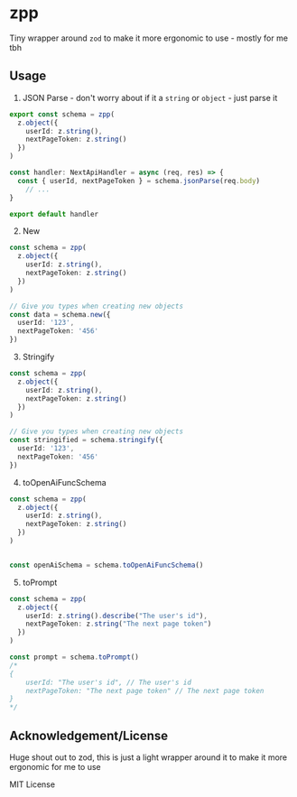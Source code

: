 # zpp

Tiny wrapper around `zod` to make it more ergonomic to use - mostly for me tbh

## Usage


1. JSON Parse - don't worry about if it a `string` or `object` - just parse it
```ts
export const schema = zpp(
  z.object({
    userId: z.string(),
    nextPageToken: z.string()
  })
)

const handler: NextApiHandler = async (req, res) => {
  const { userId, nextPageToken } = schema.jsonParse(req.body)
    // ...
}

export default handler
```

2. New
```ts
const schema = zpp(
  z.object({
    userId: z.string(),
    nextPageToken: z.string()
  })
)

// Give you types when creating new objects
const data = schema.new({
  userId: '123',
  nextPageToken: '456'
})
```

3. Stringify
```ts
const schema = zpp(
  z.object({
    userId: z.string(),
    nextPageToken: z.string()
  })
)

// Give you types when creating new objects
const stringified = schema.stringify({
  userId: '123',
  nextPageToken: '456'
})
```

4. toOpenAiFuncSchema
```ts
const schema = zpp(
  z.object({
    userId: z.string(),
    nextPageToken: z.string()
  })
)


const openAiSchema = schema.toOpenAiFuncSchema()
```

5. toPrompt
```ts
const schema = zpp(
  z.object({
    userId: z.string().describe("The user's id"),
    nextPageToken: z.string("The next page token")
  })
)

const prompt = schema.toPrompt()
/*
{
    userId: "The user's id", // The user's id
    nextPageToken: "The next page token" // The next page token
}
*/
```

## Acknowledgement/License

Huge shout out to zod, this is just a light wrapper around it to make it more ergonomic for me to use

MIT License
